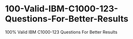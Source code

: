 # 100-Valid-IBM-C1000-123-Questions-For-Better-Results
100% Valid IBM C1000-123 Questions For Better Results

